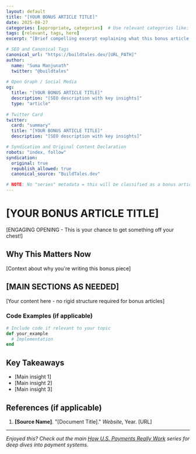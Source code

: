 ```yaml
---
layout: default
title: "[YOUR BONUS ARTICLE TITLE]"
date: 2025-08-27
categories: [appropriate, categories]  # Use relevant categories like: engineering, leadership, systems, fintech
tags: [relevant, tags, here]
excerpt: "[Brief compelling excerpt explaining what this bonus article covers]"

# SEO and Canonical Tags
canonical_url: "https://buildtales.dev/[URL_PATH]"
author:
  name: "Suma Manjunath"
  twitter: "@buildtales"
  
# Open Graph / Social Media
og:
  title: "[YOUR BONUS ARTICLE TITLE]"
  description: "[SEO description with key insights]"
  type: "article"
  
# Twitter Card
twitter:
  card: "summary"
  title: "[YOUR BONUS ARTICLE TITLE]"
  description: "[SEO description with key insights]"

# Syndication and Original Content Declaration
robots: "index, follow"
syndication:
  original: true
  republish_allowed: true
  canonical_source: "BuildTales.dev"

# NOTE: No "series" metadata = this will be classified as a bonus article
---
```


# [YOUR BONUS ARTICLE TITLE]

[ENGAGING OPENING - This is your chance to get something off your chest!]

## Why This Matters Now

[Context about why you're writing this bonus piece]

## [MAIN SECTIONS AS NEEDED]

[Your content here - no rigid structure required for bonus articles]

### Code Examples (if applicable)

```ruby
# Include code if relevant to your topic
def your_example
  # Implementation
end
```

## Key Takeaways

- [Main insight 1]
- [Main insight 2]
- [Main insight 3]

## References (if applicable)

1. **[Source Name]**. "[Document Title]." *Website*, Year. [URL]

---

<!-- Optional: Link back to main series if relevant -->
*Enjoyed this? Check out the main [How U.S. Payments Really Work](/how-us-payments-actually-work/) series for deep dives into payment systems.*
